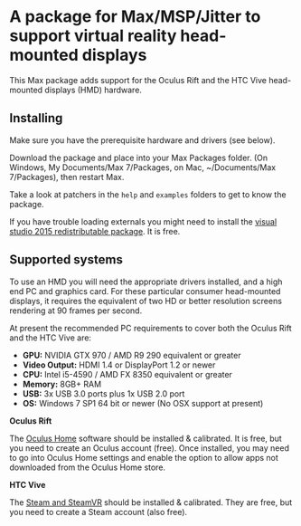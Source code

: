 # A package for Max/MSP/Jitter to support virtual reality head-mounted displays

This Max package adds support for the Oculus Rift and the HTC Vive head-mounted displays (HMD) hardware. 

## Installing

Make sure you have the prerequisite hardware and drivers (see below).

Download the package and place into your Max Packages folder. (On Windows, My Documents/Max 7/Packages, on Mac, ~/Documents/Max 7/Packages), then restart Max.

Take a look at patchers in the `help` and `examples` folders to get to know the package.

If you have trouble loading externals you might need to install the [visual studio 2015 redistributable package](https://www.microsoft.com/en-us/download/details.aspx?id=48145). It is free.

## Supported systems

To use an HMD you will need the appropriate drivers installed, and a high end PC and graphics card. For these particular consumer head-mounted displays, it requires the equivalent of two HD or better resolution screens rendering at 90 frames per second. 

At present the recommended PC requirements to cover both the Oculus Rift and the HTC Vive are:

- **GPU:** NVIDIA GTX 970 / AMD R9 290 equivalent or greater
- **Video Output:** HDMI 1.4 or DisplayPort 1.2 or newer
- **CPU:** Intel i5-4590 / AMD FX 8350 equivalent or greater
- **Memory:** 8GB+ RAM
- **USB:** 3x USB 3.0 ports plus 1x USB 2.0 port
- **OS:** Windows 7 SP1 64 bit or newer (No OSX support at present)

**Oculus Rift**

The [Oculus Home](http://www.oculus.com/en-us/setup/) software should be installed & calibrated. It is free, but you need to create an Oculus account (free). Once installed, you may need to go into Oculus Home settings and enable the option to allow apps not downloaded from the Oculus Home store.

**HTC Vive** 

The [Steam and SteamVR](http://store.steampowered.com/steamvr) should be installed & calibrated. They are free, but you need to create a Steam account (also free).
